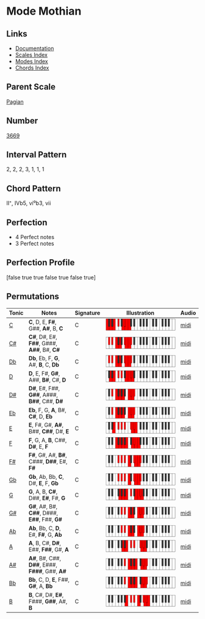 # Mode Mothian

## Links

- [Documentation](README.md)
- [Scales Index](Scales.md)
- [Modes Index](Modes.md)
- [Chords Index](Chords.md)

## Parent Scale

[Pagian](ScalePagian.md)

## Number

[3669](https://ianring.com/musictheory/scales/3669)

## Interval Pattern

2, 2, 2, 3, 1, 1, 1

## Chord Pattern

II⁺, IVb5, vi⁰b3, vii

## Perfection

- 4 Perfect notes
- 3 Perfect notes

## Perfection Profile

[false true true false true false true]

## Permutations

| Tonic | Notes | Signature | Illustration | Audio |
|-------|-------|-----------|--------------|-------|
| [C](ModeCNaturalMothian.md) | **C**, D, E, **F#**, G##, **A#**, B, **C** | C | ![CNaturalMothian](ModeCNaturalMothian.png) | [midi](https://github.com/edipermadi/music/blob/main/docs/ModeCNaturalMothian.mid?raw=true) |
| [C#](ModeCSharpMothian.md) | **C#**, D#, E#, **F##**, G###, **A##**, B#, **C#** | C | ![CSharpMothian](ModeCSharpMothian.png) | [midi](https://github.com/edipermadi/music/blob/main/docs/ModeCSharpMothian.mid?raw=true) |
| [Db](ModeDFlatMothian.md) | **Db**, Eb, F, **G**, A#, **B**, C, **Db** | C | ![DFlatMothian](ModeDFlatMothian.png) | [midi](https://github.com/edipermadi/music/blob/main/docs/ModeDFlatMothian.mid?raw=true) |
| [D](ModeDNaturalMothian.md) | **D**, E, F#, **G#**, A##, **B#**, C#, **D** | C | ![DNaturalMothian](ModeDNaturalMothian.png) | [midi](https://github.com/edipermadi/music/blob/main/docs/ModeDNaturalMothian.mid?raw=true) |
| [D#](ModeDSharpMothian.md) | **D#**, E#, F##, **G##**, A###, **B##**, C##, **D#** | C | ![DSharpMothian](ModeDSharpMothian.png) | [midi](https://github.com/edipermadi/music/blob/main/docs/ModeDSharpMothian.mid?raw=true) |
| [Eb](ModeEFlatMothian.md) | **Eb**, F, G, **A**, B#, **C#**, D, **Eb** | C | ![EFlatMothian](ModeEFlatMothian.png) | [midi](https://github.com/edipermadi/music/blob/main/docs/ModeEFlatMothian.mid?raw=true) |
| [E](ModeENaturalMothian.md) | **E**, F#, G#, **A#**, B##, **C##**, D#, **E** | C | ![ENaturalMothian](ModeENaturalMothian.png) | [midi](https://github.com/edipermadi/music/blob/main/docs/ModeENaturalMothian.mid?raw=true) |
| [F](ModeFNaturalMothian.md) | **F**, G, A, **B**, C##, **D#**, E, **F** | C | ![FNaturalMothian](ModeFNaturalMothian.png) | [midi](https://github.com/edipermadi/music/blob/main/docs/ModeFNaturalMothian.mid?raw=true) |
| [F#](ModeFSharpMothian.md) | **F#**, G#, A#, **B#**, C###, **D##**, E#, **F#** | C | ![FSharpMothian](ModeFSharpMothian.png) | [midi](https://github.com/edipermadi/music/blob/main/docs/ModeFSharpMothian.mid?raw=true) |
| [Gb](ModeGFlatMothian.md) | **Gb**, Ab, Bb, **C**, D#, **E**, F, **Gb** | C | ![GFlatMothian](ModeGFlatMothian.png) | [midi](https://github.com/edipermadi/music/blob/main/docs/ModeGFlatMothian.mid?raw=true) |
| [G](ModeGNaturalMothian.md) | **G**, A, B, **C#**, D##, **E#**, F#, **G** | C | ![GNaturalMothian](ModeGNaturalMothian.png) | [midi](https://github.com/edipermadi/music/blob/main/docs/ModeGNaturalMothian.mid?raw=true) |
| [G#](ModeGSharpMothian.md) | **G#**, A#, B#, **C##**, D###, **E##**, F##, **G#** | C | ![GSharpMothian](ModeGSharpMothian.png) | [midi](https://github.com/edipermadi/music/blob/main/docs/ModeGSharpMothian.mid?raw=true) |
| [Ab](ModeAFlatMothian.md) | **Ab**, Bb, C, **D**, E#, **F#**, G, **Ab** | C | ![AFlatMothian](ModeAFlatMothian.png) | [midi](https://github.com/edipermadi/music/blob/main/docs/ModeAFlatMothian.mid?raw=true) |
| [A](ModeANaturalMothian.md) | **A**, B, C#, **D#**, E##, **F##**, G#, **A** | C | ![ANaturalMothian](ModeANaturalMothian.png) | [midi](https://github.com/edipermadi/music/blob/main/docs/ModeANaturalMothian.mid?raw=true) |
| [A#](ModeASharpMothian.md) | **A#**, B#, C##, **D##**, E###, **F###**, G##, **A#** | C | ![ASharpMothian](ModeASharpMothian.png) | [midi](https://github.com/edipermadi/music/blob/main/docs/ModeASharpMothian.mid?raw=true) |
| [Bb](ModeBFlatMothian.md) | **Bb**, C, D, **E**, F##, **G#**, A, **Bb** | C | ![BFlatMothian](ModeBFlatMothian.png) | [midi](https://github.com/edipermadi/music/blob/main/docs/ModeBFlatMothian.mid?raw=true) |
| [B](ModeBNaturalMothian.md) | **B**, C#, D#, **E#**, F###, **G##**, A#, **B** | C | ![BNaturalMothian](ModeBNaturalMothian.png) | [midi](https://github.com/edipermadi/music/blob/main/docs/ModeBNaturalMothian.mid?raw=true) |
